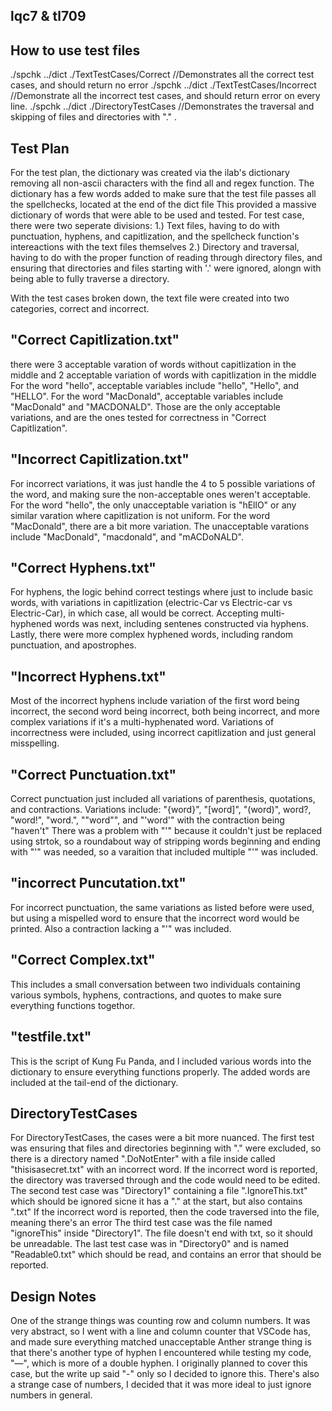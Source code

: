 lqc7 & tl709
------------

How to use test files
---------------------
./spchk ../dict ./TextTestCases/Correct //Demonstrates all the correct test cases, and should return no error
./spchk ../dict ./TextTestCases/Incorrect //Demonstrate all the incorrect test cases, and should return error on every line.
./spchk ../dict ./DirectoryTestCases //Demonstrates the traversal and skipping of files and directories with "." .

Test Plan
---------
For the test plan, the dictionary was created via the ilab's dictionary removing all non-ascii characters with the find all and regex function.
The dictionary has a few words added to make sure that the test file passes all the spellchecks, located at the end of the dict file
This provided a massive dictionary of words that were able to be used and tested.
For test case, there were two seperate divisions:
1.) Text files, having to do with punctuation, hyphens, and capitlization, and the spellcheck function's intereactions with the text files themselves
2.) Directory and traversal, having to do with the proper function of reading through directory files, and ensuring that directories and files starting with '.' were ignored, alongn with being able to fully traverse a directory.

With the test cases broken down, the text file were created into two categories, correct and incorrect. 

"Correct Capitlization.txt"
--------------------------
there were 3 acceptable varation of words without capitlization in the middle and 2 acceptable variation of words with capitlization in the middle
For the word "hello", acceptable variables include "hello", "Hello", and "HELLO".
For the word "MacDonald", acceptable variables include "MacDonald" and "MACDONALD".
Those are the only acceptable variations, and are the ones tested for correctness in "Correct Capitlization".

"Incorrect Capitlization.txt"
-----------------------------
For incorrect variations, it was just handle the 4 to 5 possible variations of the word, and making sure the non-acceptable ones weren't acceptable.
For the word "hello", the only unacceptable variation is "hEllO" or any similar varation where capitlization is not uniform.
For the word "MacDonald", there are a bit more variation. The unacceptable varations include "MacDonald", "macdonald", and "mACDoNALD". 

"Correct Hyphens.txt"
---------------------
For hyphens, the logic behind correct testings where just to include basic words, with variations in capitlization (electric-Car vs Electric-car vs Electric-Car), in which case, all would be correct.
Accepting multi-hyphened words was next, including sentenes constructed via hyphens. 
Lastly, there were more complex hyphened words, including random punctuation, and apostrophes.

"Incorrect Hyphens.txt"
-----------------------
Most of the incorrect hyphens include variation of the first word being incorrect, the second word being incorrect, both being incorrect, and more complex variations if it's a multi-hyphenated word. 
Variations of incorrectness were included, using incorrect capitlization and just general misspelling.

"Correct Punctuation.txt"
-------------------------
Correct punctuation just included all variations of parenthesis, quotations, and contractions. Variations include:
"{word}", "[word]", "(word)", word?, "word!", "word.", ""word"", and "'word'" with the contraction being "haven't"
There was a problem with "'" because it couldn't just be replaced using strtok, so a roundabout way of stripping words beginning and ending with "'" was needed, so a varaition that included multiple "'" was included.

"incorrect Puncutation.txt"
---------------------------
For incorrect punctuation, the same variations as listed before were used, but using a mispelled word to ensure that the incorrect word would be printed. Also a contraction lacking a "'" was included.

"Correct Complex.txt"
---------------------
This includes a small conversation between two individuals containing various symbols, hyphens, contractions, and quotes to make sure everything functions togethor.

"testfile.txt"
-----------------
This is the script of Kung Fu Panda, and I included various words into the dictionary to ensure everything functions properly. The added words are included at the tail-end of the dictionary. 

DirectoryTestCases
------------------
For DirectoryTestCases, the cases were a bit more nuanced. 
The first test was ensuring that files and directories beginning with "." were excluded, so there is a directory named ".DoNotEnter" with a file inside called "thisisasecret.txt" with an incorrect word.
If the incorrect word is reported, the directory was traversed through and the code would need to be edited.
The second test case was "Directory1" containing a file ".IgnoreThis.txt" which should be ignored sicne it has a "." at the start, but also contains ".txt" If the incorrect word is reported, then the code traversed into the file, meaning there's an error
The third test case was the file named "ignoreThis" inside "Directory1". The file doesn't end with txt, so it should be unreadable.
The last test case was in "Directory0" and is named "Readable0.txt" which should be read, and contains an error that should be reported.

Design Notes
------------
One of the strange things was counting row and column numbers. It was very abstract, so I went with a line and column counter that VSCode has, and made sure everything matched unacceptable
Anther strange thing is that there's another type of hyphen I encountered while testing my code, "—", which is more of a double hyphen. I originally planned to cover this case, but the write up said "-" only so I decided to ignore this.
There's also a strange case of numbers, I decided that it was more ideal to just ignore numbers in general. 
